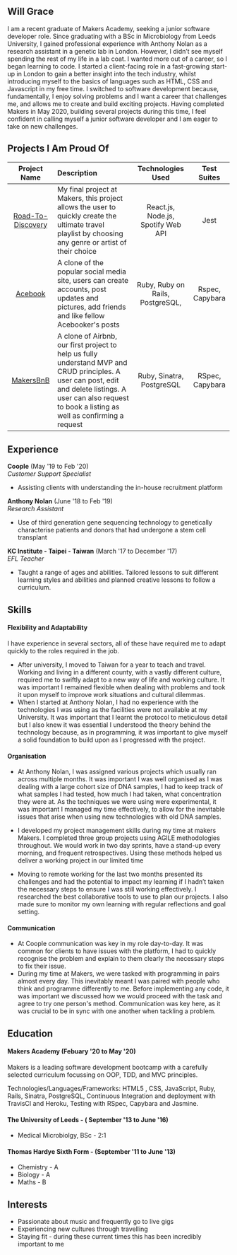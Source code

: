 ## Will Grace
 
I am a recent graduate of Makers Academy, seeking a junior software developer role.
Since graduating with a BSc in Microbiology from Leeds University, I gained professional experience with Anthony Nolan as a research assistant in a genetic lab in London. However, I didn’t see myself spending the rest of my life in a lab coat. I wanted more out of a career, so I began learning to code. I started a client-facing role in a fast-growing start-up in London to gain a better insight into the tech industry, whilst introducing myself to the basics of languages such as HTML, CSS and Javascript in my free time.
I switched to software development because, fundamentally, I enjoy solving problems and I want a career that challenges me, and allows me to create and build exciting projects. Having completed Makers in May 2020, building several projects during this time,  I feel confident in calling myself a junior software developer and I am eager to take on new challenges.
 
 
## Projects I Am Proud Of
 
|      Project Name    |                                                                                                    Description                                                                                                   |       Technologies <br> Used       |   Test Suites   |
|:------------------:|:----------------------------------------------------------------------------------------------------------------------------------------------------------------------------------------------------------------|:----------------------------------:|:---------------:|
| [Road-To-Discovery](https://github.com/Team-react/Playlist_App) | My final project at Makers, this project allows the user to quickly create the ultimate travel playlist by choosing any genre or artist of their choice                                         | React.js, Node.js, Spotify Web API |       Jest      |
| [Acebook](https://github.com/Untitled-Team-Acebook/acebook-Untitled-Team)         | A clone of the popular social media site, users can create accounts, post updates and pictures, add friends and like fellow Acebooker's posts                                                                    |  Ruby, Ruby on Rails, PostgreSQL,  | Rspec, Capybara |
|[ MakersBnB ](https://github.com/WilliamJGrace/Makersbnb)         | A clone of Airbnb, our first project to help us fully understand MVP and CRUD principles. A user can post, edit and delete listings. A user can also request to book a listing as well as confirming a request |      Ruby, Sinatra, PostgreSQL     |       RSpec, Capybara     |
## Experience
 
**Coople** (May '19 to Feb '20)   
*Customer Support Specialist*
- Assisting clients with understanding the in-house recruitment platform
 
**Anthony Nolan** (June '18 to Feb '19)  
*Research Assistant* 
- Use of third generation gene sequencing technology to genetically characterise patients and donors that had undergone a stem cell transplant
 
**KC Institute - Taipei - Taiwan** (March '17 to December '17)  
*EFL Teacher*
- Taught a range of ages and abilities. Tailored lessons to suit different learning styles and abilities and planned creative lessons to follow a curriculum.
 
 
 
 
## Skills
 
 
 
#### Flexibility and Adaptability
I have experience in several sectors, all of these have required me to adapt quickly to the roles required in the job.
* After university, I moved to Taiwan for a year to teach and travel. Working and living in a different county, with a vastly different culture, required me to swiftly adapt to a new way of life and working culture. It was important I remained flexible when dealing with problems and took it upon myself to improve work situations and cultural dilemmas.
* When I started at Anthony Nolan, I had no experience with the technologies I was using as the facilities were not available at my University. It was important that I learnt the protocol to meticulous detail but I also knew it was essential I understood the theory behind the technology because, as in programming, it was important to give myself a solid foundation to build upon as I progressed with the project.
 
 
#### Organisation
* At Anthony Nolan, I was assigned various projects which usually ran across multiple months. It was important I was well organised as I was dealing with a large cohort size of DNA samples, I had to keep track of what samples I had tested, how much I had taken, what concentration they were at. As the techniques we were using were experimental, it was important I managed my time effectively, to allow for the inevitable issues that arise when using new technologies with old DNA samples.
* I developed my project management skills during my time at makers Makers. I completed three group projects using AGILE methodologies throughout.
We would work in two day sprints, have a stand-up every morning, and frequent retrospectives.  Using these methods helped us deliver a working project in our limited time
 
* Moving to remote working for the last two months presented its challenges and had the potential to impact my learning if I hadn’t taken the necessary steps to ensure I was still working effectively. I researched the best collaborative tools to use to plan our projects. I also made sure to monitor my own learning with regular reflections and goal setting.
 
#### Communication
* At Coople communication was key in my role day-to-day. It was common for clients to have issues with the platform, I had to quickly recognise the problem and explain to them clearly the necessary steps to fix their issue.
* During my time at Makers, we were tasked with programming in pairs almost every day. This inevitably meant I was paired with people who think and programme differently to me. Before implementing any code, it was important we discussed how we would proceed with the task and agree to try one person's method. Communication was key here, as it was crucial to be in sync with one another when tackling a problem.
 
 
 
## Education
 
#### Makers Academy (Febuary '20 to May '20)
 
Makers is a leading software development bootcamp with a carefully selected curriculum focussing on OOP, TDD, and MVC principles.
 
Technologies/Languages/Frameworks: HTML5 , CSS, JavaScript, Ruby, Rails, Sinatra, PostgreSQL, Continuous Integration and deployment with TravisCI and Heroku, Testing with RSpec, Capybara and Jasmine.
 
#### The University of Leeds - ( September '13 to June '16)
 
- Medical Microbiolgy, BSc - 2:1
 
#### Thomas Hardye Sixth Form - (September '11 to June '13)
 
* Chemistry - A
* Biology - A
* Maths - B
 
 
## Interests
 
* Passionate about music and frequently go to live gigs
* Experiencing new cultures through travelling
* Staying fit - during these current times this has been incredibly important to me
 
 

